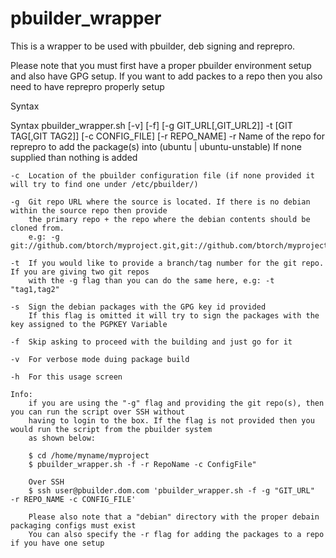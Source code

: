 pbuilder_wrapper
================

This is a wrapper to be used with pbuilder, deb signing and reprepro. 

Please note that you must first have a proper pbuilder environment setup and also have GPG setup.
If you want to add packes to a repo then you also need to have reprepro properly setup 



Syntax


Syntax
    pbuilder_wrapper.sh  [-v] [-f] [-g GIT_URL[,GIT_URL2]] -t [GIT TAG[,GIT TAG2]] [-c CONFIG_FILE] [-r REPO_NAME]
    -r  Name of the repo for reprepro to add the package(s) into (ubuntu | ubuntu-unstable)
        If none supplied than nothing is added 

    -c  Location of the pbuilder configuration file (if none provided it will try to find one under /etc/pbuilder/)

    -g  Git repo URL where the source is located. If there is no debian within the source repo then provide 
        the primary repo + the repo where the debian contents should be cloned from.
        e.g: -g git://github.com/btorch/myproject.git,git://github.com/btorch/myproject_debian.git

    -t  If you would like to provide a branch/tag number for the git repo. If you are giving two git repos
        with the -g flag than you can do the same here, e.g: -t "tag1,tag2" 

    -s  Sign the debian packages with the GPG key id provided 
        If this flag is omitted it will try to sign the packages with the key assigned to the PGPKEY Variable

    -f  Skip asking to proceed with the building and just go for it

    -v  For verbose mode duing package build 

    -h  For this usage screen  

    Info:
        if you are using the "-g" flag and providing the git repo(s), then you can run the script over SSH without
        having to login to the box. If the flag is not provided then you would run the script from the pbuilder system 
        as shown below: 

        $ cd /home/myname/myproject 
        $ pbuilder_wrapper.sh -f -r RepoName -c ConfigFile"

        Over SSH 
        $ ssh user@pbuilder.dom.com 'pbuilder_wrapper.sh -f -g "GIT_URL"  -r REPO_NAME -c CONFIG_FILE'

        Please also note that a "debian" directory with the proper debain packaging configs must exist
        You can also specify the -r flag for adding the packages to a repo if you have one setup 





